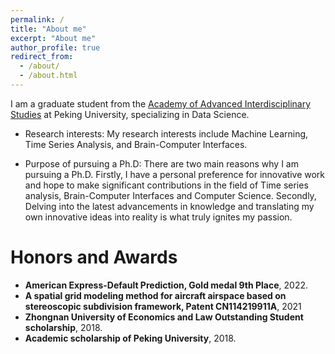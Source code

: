 ```yaml
---
permalink: /
title: "About me"
excerpt: "About me"
author_profile: true
redirect_from: 
  - /about/
  - /about.html
---
```


I am a graduate student from the [Academy of Advanced Interdisciplinary Studies](http://www.aais.pku.edu.cn/) at Peking University, specializing in Data Science.

- Research interests:
My research interests include Machine Learning, Time Series Analysis, and Brain-Computer Interfaces.

- Purpose of pursuing a Ph.D:
There are two main reasons why I am pursuing a Ph.D. Firstly, I have a personal preference for innovative work and hope to make significant contributions in the field of Time series analysis, Brain-Computer Interfaces and Computer Science. Secondly, Delving into the latest advancements in knowledge and translating my own innovative ideas into reality is what truly ignites my passion.

# Honors and Awards
- **American Express-Default Prediction, Gold medal 9th Place**, 2022.
- **A spatial grid modeling method for aircraft airspace based on stereoscopic subdivision framework, Patent CN114219911A**, 2021
- **Zhongnan University of Economics and Law Outstanding Student scholarship**, 2018.
- **Academic scholarship of Peking University**, 2018.


